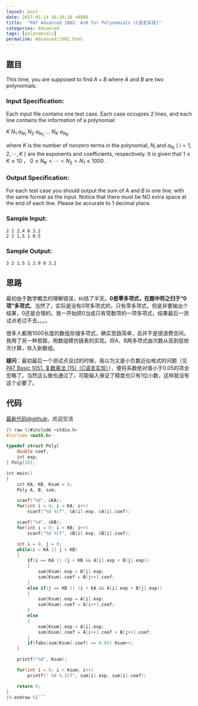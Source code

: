 ```yaml
---
layout: post
date: 2017-05-14 16:26:28 +0800
title:  "PAT Advanced 1002. A+B for Polynomials (C语言实现)"
categories: Advanced
tags: [polynomials]
permalink: Advanced/1002.html
---
```


## 题目

This time, you are supposed to find $A+B$ where $A$ and $B$ are two
polynomials.

### Input Specification:

Each input file contains one test case. Each case occupies 2 lines, and each
line contains the information of a polynomial:

$K$ $N_1$ $a_{N_1}$ $N_2$ $a_{N_2}$ ... $N_K$ $a_{N_K}$

where $K$ is the number of nonzero terms in the polynomial, $N_i$ and
$a_{N_i}$ ( $i=1, 2, \cdots , K$ ) are the exponents and coefficients,
respectively. It is given that $1 \le K \le 10$ ， $0 \le N_K < \cdots < N_2 <
N_1 \le 1000$ .

### Output Specification:

For each test case you should output the sum of $A$ and $B$ in one line, with
the same format as the input. Notice that there must be NO extra space at the
end of each line. Please be accurate to 1 decimal place.

### Sample Input:

    
    
    2 1 2.4 0 3.2
    2 2 1.5 1 0.5
    

### Sample Output:

    
    
    3 2 1.5 1 2.9 0 3.2
    



## 思路


最初由于数学概念的理解错误，纠结了半天。**0是零多项式，在题中将之归于“0项”多项式**。当然了，实际是没有0项多项式的，只有零多项式，但是非要输出个结果，0还是合理的。我一开始把0当成只有常数项的一项多项式，结果最后一测试点老过不去。。。。

很多人都用1000长度的数组存储多项式，确实思路简单，且并不是很浪费空间。我用了另一种思路，用数组模仿链表的实现。将A、B两多项式由次数从高到低依次计算，存入新数组。

**疑问**：最初最后一个测试点没过的时候，我以为又是小负数近似格式的问题（见[PAT Basic 1051. 复数乘法 (15)（C语言实现）](http://www.jianshu.com/p/7ac2e9cfa797)），便将系数绝对值小于0.05的项全忽略了。当然这么做也通过了，可能输入保证了精度也只有1位小数，这样就没有这个必要了。

## 代码

[最新代码@github](https://github.com/OliverLew/PAT/blob/master/PATAdvanced/1002.c)，欢迎交流
```c
{% raw %}#include <stdio.h>
#include <math.h>

typedef struct Poly{
    double coef;
    int exp;
} Poly[20];

int main()
{
    int KA, KB, Ksum = 0;
    Poly A, B, sum;

    scanf("%d", &KA);
    for(int i = 0; i < KA; i++)
        scanf("%d %lf", &A[i].exp, &A[i].coef);

    scanf("%d", &KB);
    for(int i = 0; i < KB; i++)
        scanf("%d %lf", &B[i].exp, &B[i].coef);

    int i = 0, j = 0;
    while(i < KA || j < KB)
    {
        if(i == KA || (j < KB && A[i].exp < B[j].exp))
        {
            sum[Ksum].exp = B[j].exp;
            sum[Ksum].coef = B[j++].coef;
        }
        else if(j == KB || (i < KA && A[i].exp > B[j].exp))
        {
            sum[Ksum].exp = A[i].exp;
            sum[Ksum].coef = A[i++].coef;
        }
        else
        {
            sum[Ksum].exp = A[i].exp;
            sum[Ksum].coef = A[i++].coef + B[j++].coef;
        }
        if(fabs(sum[Ksum].coef) >= 0.05) Ksum++;
    }

    printf("%d", Ksum);

    for(int i = 0; i < Ksum; i++)
        printf(" %d %.1lf", sum[i].exp, sum[i].coef);

    return 0;
}
{% endraw %}```